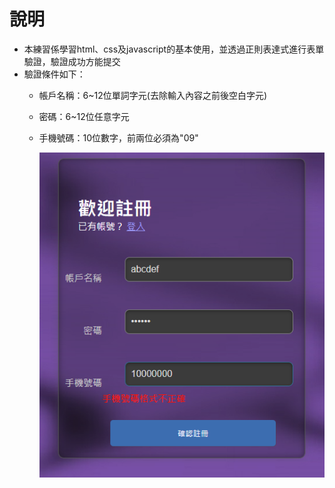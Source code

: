 # 說明

* 本練習係學習html、css及javascript的基本使用，並透過正則表達式進行表單驗證，驗證成功方能提交
* 驗證條件如下：
  * 帳戶名稱：6~12位單詞字元(去除輸入內容之前後空白字元)
  * 密碼：6~12位任意字元
  * 手機號碼：10位數字，前兩位必須為"09"

    ![1678688983510](image/readme/1678688983510.png)
